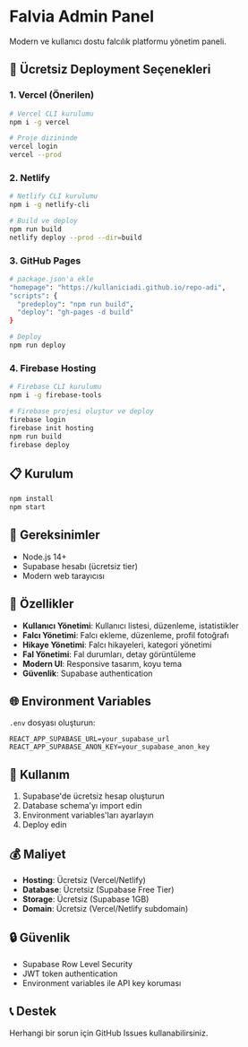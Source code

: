 # Falvia Admin Panel

Modern ve kullanıcı dostu falcılık platformu yönetim paneli.

## 🚀 Ücretsiz Deployment Seçenekleri

### 1. Vercel (Önerilen)
```bash
# Vercel CLI kurulumu
npm i -g vercel

# Proje dizininde
vercel login
vercel --prod
```

### 2. Netlify
```bash
# Netlify CLI kurulumu
npm i -g netlify-cli

# Build ve deploy
npm run build
netlify deploy --prod --dir=build
```

### 3. GitHub Pages
```bash
# package.json'a ekle
"homepage": "https://kullaniciadi.github.io/repo-adi",
"scripts": {
  "predeploy": "npm run build",
  "deploy": "gh-pages -d build"
}

# Deploy
npm run deploy
```

### 4. Firebase Hosting
```bash
# Firebase CLI kurulumu
npm i -g firebase-tools

# Firebase projesi oluştur ve deploy
firebase login
firebase init hosting
npm run build
firebase deploy
```

## 📋 Kurulum

```bash
npm install
npm start
```

## 🔧 Gereksinimler

- Node.js 14+
- Supabase hesabı (ücretsiz tier)
- Modern web tarayıcısı

## 🎨 Özellikler

- **Kullanıcı Yönetimi**: Kullanıcı listesi, düzenleme, istatistikler
- **Falcı Yönetimi**: Falcı ekleme, düzenleme, profil fotoğrafı
- **Hikaye Yönetimi**: Falcı hikayeleri, kategori yönetimi
- **Fal Yönetimi**: Fal durumları, detay görüntüleme
- **Modern UI**: Responsive tasarım, koyu tema
- **Güvenlik**: Supabase authentication

## 🌐 Environment Variables

`.env` dosyası oluşturun:

```env
REACT_APP_SUPABASE_URL=your_supabase_url
REACT_APP_SUPABASE_ANON_KEY=your_supabase_anon_key
```

## 📱 Kullanım

1. Supabase'de ücretsiz hesap oluşturun
2. Database schema'yı import edin
3. Environment variables'ları ayarlayın
4. Deploy edin

## 💰 Maliyet

- **Hosting**: Ücretsiz (Vercel/Netlify)
- **Database**: Ücretsiz (Supabase Free Tier)
- **Storage**: Ücretsiz (Supabase 1GB)
- **Domain**: Ücretsiz (Vercel/Netlify subdomain)

## 🔒 Güvenlik

- Supabase Row Level Security
- JWT token authentication
- Environment variables ile API key koruması

## 📞 Destek

Herhangi bir sorun için GitHub Issues kullanabilirsiniz.
